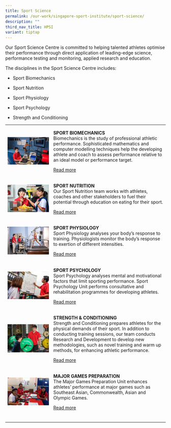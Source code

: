 ```yaml
---
title: Sport Science
permalink: /our-work/singapore-sport-institute/sport-science/
description: ""
third_nav_title: HPSI
variant: tiptap
---
```

<p>Our Sport Science Centre is committed to helping talented athletes optimise
their performance through direct application of leading-edge science, performance
testing and monitoring, applied research and education.</p>
<p>The disciplines in the Sport Science Centre includes:&nbsp;</p>
<ul data-tight="true" class="tight">
<li>
<p>Sport Biomechanics</p>
</li>
<li>
<p>Sport Nutrition</p>
</li>
<li>
<p>Sport Physiology</p>
</li>
<li>
<p>Sport Psychology</p>
</li>
<li>
<p>Strength and Conditioning</p>
</li>
</ul>
<table style="minWidth: 150px">
<colgroup>
<col>
<col>
<col>
<col>
<col>
<col>
</colgroup>
<tbody>
<tr>
<td rowspan="1" colspan="5">
<div class="isomer-image-wrapper">
<img style="width: 100%;" height="auto" width="100%" alt="" src="/images/Our Work/Singapore Sports Institute/Sport Science/biomechanics.jpg">
</div>
</td>
<td rowspan="1" colspan="1">
<p><strong>SPORT BIOMECHANICS</strong> 
<br>Biomechanics is the study of professional athletic performance. Sophisticated
mathematics and computer modelling techniques help the developing athlete
and coach to assess performance relative to an ideal model or performance
target.</p>
<p><a href="/singapore-sport-institute/sport-science/sport-biomechanics/" rel="noopener noreferrer nofollow" target="_blank">Read more</a>
</p>
</td>
</tr>
<tr>
<td rowspan="1" colspan="5">
<div class="isomer-image-wrapper">
<img style="width: 100%" height="auto" width="100%" alt="SPORT NUTRITION" src="/images/Our%20Work/Singapore%20Sports%20Institute/Sport%20Science/sportnutrition.jpg">
</div>
</td>
<td rowspan="1" colspan="1">
<p><strong>SPORT NUTRITION</strong> 
<br>Our Sport Nutrition team works with athletes, coaches and other stakeholders
to fuel their potential through education on eating for their sport.</p>
<p><a href="/singapore-sport-institute/sport-science/sport-nutrition/" rel="noopener noreferrer nofollow" target="_blank">Read more</a>
</p>
</td>
</tr>
<tr>
<td rowspan="1" colspan="5">
<div class="isomer-image-wrapper">
<img style="width: 100%" height="auto" width="100%" alt="SPORT PHYSIOLOGY" src="/images/Our%20Work/Singapore%20Sports%20Institute/Sport%20Science/Sport-Physiology.jpg">
</div>
</td>
<td rowspan="1" colspan="1">
<p><strong>SPORT PHYSIOLOGY</strong> 
<br>Sport Physiology analyses your body’s response to training. Physiologists
monitor the body’s response to exertion of different intensities.</p>
<p><a href="/singapore-sport-institute/sport-science/sport-physiology/" rel="noopener noreferrer nofollow" target="_blank">Read more</a>
</p>
</td>
</tr>
<tr>
<td rowspan="1" colspan="5">
<div class="isomer-image-wrapper">
<img style="width: 100%" height="auto" width="100%" alt="SPORT PSYCHOLOGY" src="/images/Our%20Work/Singapore%20Sports%20Institute/Sport%20Science/Sport-psychology.jpg">
</div>
</td>
<td rowspan="1" colspan="1">
<p><strong>SPORT PSYCHOLOGY</strong> 
<br>Sport Psychology analyses mental and motivational factors that limit sporting
performance. Sport Psychology Unit performs consultative and rehabilitation
programmes for developing athletes.</p>
<p><a href="/singapore-sport-institute/sport-science/sport-psychology/" rel="noopener noreferrer nofollow" target="_blank">Read more</a>
</p>
</td>
</tr>
<tr>
<td rowspan="1" colspan="5">
<div class="isomer-image-wrapper">
<img style="width: 100%" height="auto" width="100%" alt="STRENGTH  CONDITIONING" src="/images/Our%20Work/Singapore%20Sports%20Institute/Sport%20Science/Strength.jpg">
</div>
</td>
<td rowspan="1" colspan="1">
<p><strong>STRENGTH &amp; CONDITIONING</strong> 
<br>Strength and Conditioning prepares athletes for the physical demands of
their sport. In addition to conducting training sessions, our team conducts
Research and Development to develop new methodologies, such as novel training
and warm up methods, for enhancing athletic performance.</p>
<p><a href="/singapore-sport-institute/sport-science/strength-conditioning/" rel="noopener noreferrer nofollow" target="_blank">Read more</a>
</p>
</td>
</tr>
<tr>
<td rowspan="1" colspan="5">
<div class="isomer-image-wrapper">
<img style="width: 100%" height="auto" width="100%" alt="MAJOR GAMES PREPARATION" src="/images/Our%20Work/Singapore%20Sports%20Institute/Sport%20Science/majorgames1.jpg">
</div>
</td>
<td rowspan="1" colspan="1">
<p><strong>MAJOR GAMES PREPARATION</strong> 
<br>The Major Games Preparation Unit enhances athletes’ performance at major
games such as Southeast Asian, Commonwealth, Asian and Olympic Games.</p>
<p><a href="/singapore-sport-institute/sport-science/major-games-preparation/" rel="noopener noreferrer nofollow" target="_blank">Read more</a>
</p>
</td>
</tr>
<tr>
<td rowspan="1" colspan="1">
<p></p>
</td>
<td rowspan="1" colspan="1">
<p></p>
</td>
<td rowspan="1" colspan="1">
<p></p>
</td>
<td rowspan="1" colspan="1">
<p></p>
</td>
<td rowspan="1" colspan="1">
<p></p>
</td>
<td rowspan="1" colspan="1">
<p></p>
</td>
</tr>
</tbody>
</table>
<p></p>